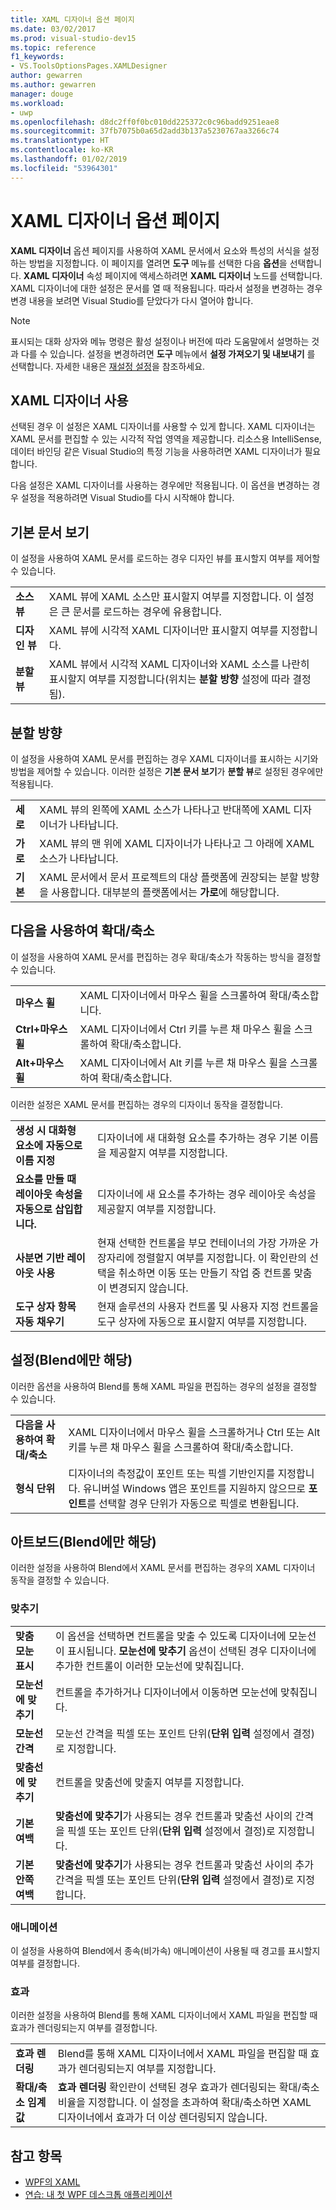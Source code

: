 ```yaml
---
title: XAML 디자이너 옵션 페이지
ms.date: 03/02/2017
ms.prod: visual-studio-dev15
ms.topic: reference
f1_keywords:
- VS.ToolsOptionsPages.XAMLDesigner
author: gewarren
ms.author: gewarren
manager: douge
ms.workload:
- uwp
ms.openlocfilehash: d8dc2ff0f0bc010dd225372c0c96badd9251eae8
ms.sourcegitcommit: 37fb7075b0a65d2add3b137a5230767aa3266c74
ms.translationtype: HT
ms.contentlocale: ko-KR
ms.lasthandoff: 01/02/2019
ms.locfileid: "53964301"
---
```

# <a name="xaml-designer-options-page"></a>XAML 디자이너 옵션 페이지

**XAML 디자이너** 옵션 페이지를 사용하여 XAML 문서에서 요소와 특성의 서식을 설정하는 방법을 지정합니다. 이 페이지를 열려면 **도구** 메뉴를 선택한 다음 **옵션**을 선택합니다. **XAML 디자이너** 속성 페이지에 액세스하려면 **XAML 디자이너** 노드를 선택합니다. XAML 디자이너에 대한 설정은 문서를 열 때 적용됩니다. 따라서 설정을 변경하는 경우 변경 내용을 보려면 Visual Studio를 닫았다가 다시 열어야 합니다.

> [!NOTE]
> 표시되는 대화 상자와 메뉴 명령은 활성 설정이나 버전에 따라 도움말에서 설명하는 것과 다를 수 있습니다. 설정을 변경하려면 **도구** 메뉴에서 **설정 가져오기 및 내보내기** 를 선택합니다. 자세한 내용은 [재설정 설정](../environment-settings.md#reset-settings)을 참조하세요.

## <a name="enable-xaml-designer"></a>XAML 디자이너 사용

선택된 경우 이 설정은 XAML 디자이너를 사용할 수 있게 합니다. XAML 디자이너는 XAML 문서를 편집할 수 있는 시각적 작업 영역을 제공합니다. 리소스용 IntelliSense, 데이터 바인딩 같은 Visual Studio의 특정 기능을 사용하려면 XAML 디자이너가 필요합니다.

다음 설정은 XAML 디자이너를 사용하는 경우에만 적용됩니다. 이 옵션을 변경하는 경우 설정을 적용하려면 Visual Studio를 다시 시작해야 합니다.

## <a name="default-document-view"></a>기본 문서 보기

이 설정을 사용하여 XAML 문서를 로드하는 경우 디자인 뷰를 표시할지 여부를 제어할 수 있습니다.

|||
|-|-|
|**소스 뷰**|XAML 뷰에 XAML 소스만 표시할지 여부를 지정합니다. 이 설정은 큰 문서를 로드하는 경우에 유용합니다.|
|**디자인 뷰**|XAML 뷰에 시각적 XAML 디자이너만 표시할지 여부를 지정합니다.|
|**분할 뷰**|XAML 뷰에서 시각적 XAML 디자이너와 XAML 소스를 나란히 표시할지 여부를 지정합니다(위치는 **분할 방향** 설정에 따라 결정됨).|

## <a name="split-orientation"></a>분할 방향

이 설정을 사용하여 XAML 문서를 편집하는 경우 XAML 디자이너를 표시하는 시기와 방법을 제어할 수 있습니다. 이러한 설정은 **기본 문서 보기**가 **분할 뷰**로 설정된 경우에만 적용됩니다.

|||
|-|-|
|**세로**|XAML 뷰의 왼쪽에 XAML 소스가 나타나고 반대쪽에 XAML 디자이너가 나타납니다.|
|**가로**|XAML 뷰의 맨 위에 XAML 디자이너가 나타나고 그 아래에 XAML 소스가 나타납니다.|
|**기본**|XAML 문서에서 문서 프로젝트의 대상 플랫폼에 권장되는 분할 방향을 사용합니다. 대부분의 플랫폼에서는 **가로**에 해당합니다.|

## <a name="zoom-by-using"></a>다음을 사용하여 확대/축소

이 설정을 사용하여 XAML 문서를 편집하는 경우 확대/축소가 작동하는 방식을 결정할 수 있습니다.

|||
|-|-|
|**마우스 휠**|XAML 디자이너에서 마우스 휠을 스크롤하여 확대/축소합니다.|
|**Ctrl+마우스 휠**|XAML 디자이너에서 Ctrl 키를 누른 채 마우스 휠을 스크롤하여 확대/축소합니다.|
|**Alt+마우스 휠**|XAML 디자이너에서 Alt 키를 누른 채 마우스 휠을 스크롤하여 확대/축소합니다.|

이러한 설정은 XAML 문서를 편집하는 경우의 디자이너 동작을 결정합니다.

|||
|-|-|
|**생성 시 대화형 요소에 자동으로 이름 지정**|디자이너에 새 대화형 요소를 추가하는 경우 기본 이름을 제공할지 여부를 지정합니다.|
|**요소를 만들 때 레이아웃 속성을 자동으로 삽입합니다.**|디자이너에 새 요소를 추가하는 경우 레이아웃 속성을 제공할지 여부를 지정합니다.|
|**사분면 기반 레이아웃 사용**|현재 선택한 컨트롤을 부모 컨테이너의 가장 가까운 가장자리에 정렬할지 여부를 지정합니다. 이 확인란의 선택을 취소하면 이동 또는 만들기 작업 중 컨트롤 맞춤이 변경되지 않습니다.|
|**도구 상자 항목 자동 채우기**|현재 솔루션의 사용자 컨트롤 및 사용자 지정 컨트롤을 도구 상자에 자동으로 표시할지 여부를 지정합니다.|

## <a name="settings-blend-only"></a>설정(Blend에만 해당)

이러한 옵션을 사용하여 Blend를 통해 XAML 파일을 편집하는 경우의 설정을 결정할 수 있습니다.

|||
|-|-|
|**다음을 사용하여 확대/축소**|XAML 디자이너에서 마우스 휠을 스크롤하거나 Ctrl 또는 Alt 키를 누른 채 마우스 휠을 스크롤하여 확대/축소합니다.|
|**형식 단위**|디자이너의 측정값이 포인트 또는 픽셀 기반인지를 지정합니다. 유니버설 Windows 앱은 포인트를 지원하지 않으므로 **포인트**를 선택할 경우 단위가 자동으로 픽셀로 변환됩니다.|

## <a name="artboard-blend-only"></a>아트보드(Blend에만 해당)

이러한 설정을 사용하여 Blend에서 XAML 문서를 편집하는 경우의 XAML 디자이너 동작을 결정할 수 있습니다.

### <a name="snapping"></a>맞추기

|||
|-|-|
|**맞춤 모눈 표시**|이 옵션을 선택하면 컨트롤을 맞출 수 있도록 디자이너에 모눈선이 표시됩니다. **모눈선에 맞추기** 옵션이 선택된 경우 디자이너에 추가한 컨트롤이 이러한 모눈선에 맞춰집니다.|
|**모눈선에 맞추기**|컨트롤을 추가하거나 디자이너에서 이동하면 모눈선에 맞춰집니다.|
|**모눈선 간격**|모눈선 간격을 픽셀 또는 포인트 단위(**단위 입력** 설정에서 결정)로 지정합니다.|
|**맞춤선에 맞추기**|컨트롤을 맞춤선에 맞출지 여부를 지정합니다.|
|**기본 여백**|**맞춤선에 맞추기**가 사용되는 경우 컨트롤과 맞춤선 사이의 간격을 픽셀 또는 포인트 단위(**단위 입력** 설정에서 결정)로 지정합니다.|
|**기본 안쪽 여백**|**맞춤선에 맞추기**가 사용되는 경우 컨트롤과 맞춤선 사이의 추가 간격을 픽셀 또는 포인트 단위(**단위 입력** 설정에서 결정)로 지정합니다.|

### <a name="animation"></a>애니메이션

이 설정을 사용하여 Blend에서 종속(비가속) 애니메이션이 사용될 때 경고를 표시할지 여부를 결정합니다.

### <a name="effects"></a>효과

이러한 설정을 사용하여 Blend를 통해 XAML 디자이너에서 XAML 파일을 편집할 때 효과가 렌더링되는지 여부를 결정합니다.

|||
|-|-|
|**효과 렌더링**|Blend를 통해 XAML 디자이너에서 XAML 파일을 편집할 때 효과가 렌더링되는지 여부를 지정합니다.|
|**확대/축소 임계값**|**효과 렌더링** 확인란이 선택된 경우 효과가 렌더링되는 확대/축소 비율을 지정합니다. 이 설정을 초과하여 확대/축소하면 XAML 디자이너에서 효과가 더 이상 렌더링되지 않습니다.|

## <a name="see-also"></a>참고 항목

- [WPF의 XAML](/dotnet/framework/wpf/advanced/xaml-in-wpf)
- [연습: 내 첫 WPF 데스크톱 애플리케이션](/dotnet/framework/wpf/getting-started/walkthrough-my-first-wpf-desktop-application)